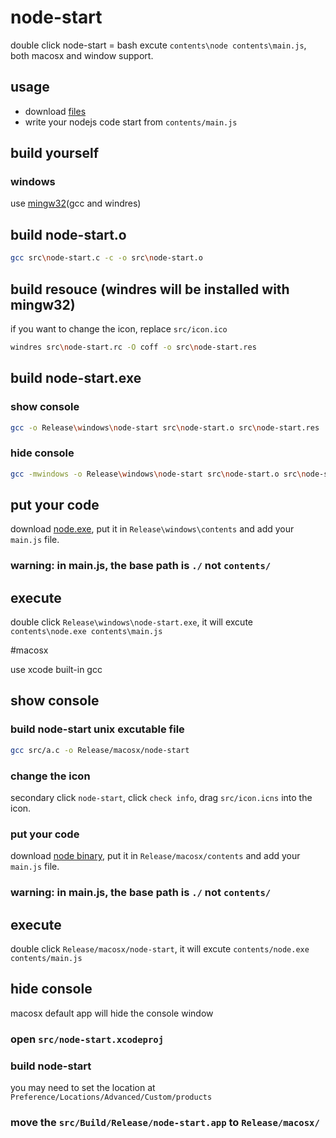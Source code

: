 # node-start

double click node-start = bash excute `contents\node contents\main.js`, both macosx and window support.

## usage

- download [files](https://github.com/defims/node-start/tags/)
- write your nodejs code start from `contents/main.js`

## build yourself

### windows

use [mingw32](http://www.mingw.org/)(gcc and windres)

## build node-start.o

```bash
gcc src\node-start.c -c -o src\node-start.o
```

## build resouce (windres will be installed with mingw32)

if you want to change the icon, replace `src/icon.ico`

```bash
windres src\node-start.rc -O coff -o src\node-start.res
```

## build node-start.exe

### show console

```bash
gcc -o Release\windows\node-start src\node-start.o src\node-start.res
```

### hide console

```bash
gcc -mwindows -o Release\windows\node-start src\node-start.o src\node-start.res
```

## put your code

download [node.exe](https://nodejs.org/en/download/), put it in `Release\windows\contents` and add your `main.js` file.

### warning: in main.js, the base path is `./` not `contents/`

## execute

double click `Release\windows\node-start.exe`, it will excute `contents\node.exe contents\main.js`

#macosx

use xcode built-in gcc

## show console

### build node-start unix excutable file

```bash
gcc src/a.c -o Release/macosx/node-start
```

### change the icon

secondary click `node-start`, click `check info`, drag `src/icon.icns` into the icon.

### put your code

download [node binary](https://nodejs.org/en/download/), put it in `Release/macosx/contents` and add your `main.js` file.

### warning: in main.js, the base path is `./` not `contents/`

## execute

double click `Release/macosx/node-start`, it will excute `contents/node.exe contents/main.js`


## hide console

macosx default app will hide the console window

### open `src/node-start.xcodeproj`

### build node-start

you may need to set the location at `Preference/Locations/Advanced/Custom/products`

### move the `src/Build/Release/node-start.app` to `Release/macosx/`
